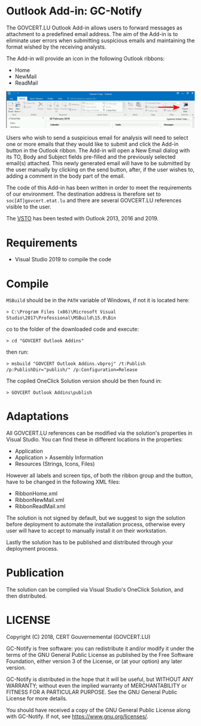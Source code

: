 # Outlook Add-in: GC-Notify

The GOVCERT.LU Outlook Add-in allows users to forward messages as attachment to a predefined email address. The aim of the Add-in is to eliminate user errors when submitting suspicious emails and maintaining the format wished by the receiving analysts.

The Add-in will provide an icon in the following Outlook ribbons:

  * Home
  * NewMail
  * ReadMail

![Alt text](/images/outlook_inbox_mod.png?raw=true "Ribbon")

Users who wish to send a suspicious email for analysis will need to select one or more emails that they would like to submit and click the Add-in button in the Outlook ribbon.
The Add-in will open a New Email dialog with its TO, Body and Subject fields pre-filled and the previously selected email(s) attached.
This newly generated email will have to be submitted by the user manually by clicking on the send button, after, if the user wishes to, adding a comment in the body part of the email.

The code of this Add-in has been written in order to meet the requirements of our environment.
The destination address is therefore set to `soc[AT]govcert.etat.lu` and there are several GOVCERT.LU references visible to the user.

The [VSTO](https://en.wikipedia.org/wiki/Visual_Studio_Tools_for_Office) has been tested with Outlook 2013, 2016 and 2019.

# Requirements
 * Visual Studio 2019 to compile the code

# Compile
`MSBuild` should be in the `PATH` variable of Windows, if not it is located here:

```
> C:\Program Files (x86)\Microsoft Visual Studio\2017\Professional\MSBuild\15.0\Bin
```
co to the folder of the downloaded code and execute:
```
> cd "GOVCERT Outlook Addins"
```
then run:
```
> msbuild "GOVCERT Outlook Addins.vbproj" /t:Publish /p:PublishDir="publish/" /p:Configuration=Release
```

The copiled OneClick Solution version should be then found in:

```
> GOVCERT Outlook Addins\publish
```

# Adaptations

All GOVCERT.LU references can be modified via the solution's properties in
Visual Studio. You can find these in different locations in the properties:

* Application
* Application > Assembly Information
* Resources (Strings, Icons, Files)

However all labels and screen tips, of both the ribbon group and the button, have to be
changed in the following XML files:

* RibbonHome.xml
* RibbonNewMail.xml
* RibbonReadMail.xml

The solution is not signed by default, but we suggest to sign the solution before deployment to automate the installation process, otherwise every user will have to accept to manually install it on their workstation.

Lastly the solution has to be published and distributed through your deployment process.

# Publication
The solution can be complied via Visual Studio's OneClick Solution, and then distributed.

# LICENSE

Copyright (C) 2018, CERT Gouvernemental (GOVCERT.LU)

GC-Notify is free software: you can redistribute it and/or modify
it under the terms of the GNU General Public License as published by
the Free Software Foundation, either version 3 of the License, or
(at your option) any later version.

GC-Notify is distributed in the hope that it will be useful,
but WITHOUT ANY WARRANTY; without even the implied warranty of
MERCHANTABILITY or FITNESS FOR A PARTICULAR PURPOSE.  See the
GNU General Public License for more details.

You should have received a copy of the GNU General Public License
along with GC-Notify.  If not, see <https://www.gnu.org/licenses/>.
